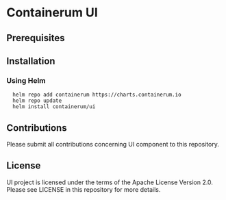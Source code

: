 # Containerum UI

## Prerequisites


## Installation

### Using Helm

```
  helm repo add containerum https://charts.containerum.io
  helm repo update
  helm install containerum/ui
```

## Contributions
Please submit all contributions concerning UI component to this repository.

## License
UI project is licensed under the terms of the Apache License Version 2.0. Please see LICENSE in this repository for more details.

